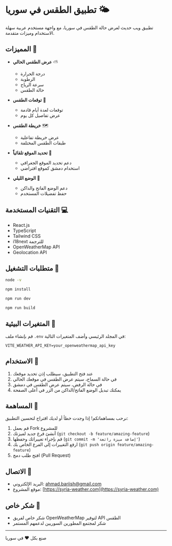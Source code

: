 # تطبيق الطقس في سوريا 🌤️

تطبيق ويب حديث لعرض حالة الطقس في سوريا، مع واجهة مستخدم عربية سهلة الاستخدام وميزات متقدمة.

## المميزات 🌟

- **عرض الطقس الحالي** ⛅
  - درجة الحرارة
  - الرطوبة
  - سرعة الرياح
  - حالة الطقس

- **توقعات الطقس** 📅
  - توقعات لعدة أيام قادمة
  - عرض تفاصيل كل يوم

- **خريطة الطقس** 🗺️
  - عرض خريطة تفاعلية
  - طبقات الطقس المختلفة

- **تحديد الموقع تلقائياً** 📍
  - دعم تحديد الموقع الجغرافي
  - استخدام دمشق كموقع افتراضي

- **الوضع الليلي** 🌙
  - دعم الوضع الفاتح والداكن
  - حفظ تفضيلات المستخدم

## التقنيات المستخدمة 💻

- React.js
- TypeScript
- Tailwind CSS
- i18next للترجمة
- OpenWeatherMap API
- Geolocation API

## متطلبات التشغيل 🚀

```bash
node -v

npm install

npm run dev

npm run build
```

## المتغيرات البيئية 🔑

قم بإنشاء ملف `.env` في المجلد الرئيسي وأضف المتغيرات التالية:

```env
VITE_WEATHER_API_KEY=your_openweathermap_api_key
```

## الاستخدام 📱

1. عند فتح التطبيق، سيطلب إذن تحديد موقعك
2. في حالة السماح، سيتم عرض الطقس في موقعك الحالي
3. في حالة الرفض، سيتم عرض الطقس في دمشق
4. يمكنك تبديل الوضع الفاتح/الداكن من الزر في أعلى الصفحة

## المساهمة 🤝

نرحب بمساهماتكم! إذا وجدت خطأ أو لديك اقتراح لتحسين التطبيق:

1. قم بعمل Fork للمشروع
2. أنشئ فرع جديد لميزتك (`git checkout -b feature/amazing-feature`)
3. قم بإجراء تغييراتك وحفظها (`git commit -m 'إضافة ميزة رائعة'`)
4. ارفع التغييرات إلى الفرع الخاص بك (`git push origin feature/amazing-feature`)
5. افتح طلب دمج (Pull Request)


## الاتصال 📧

- البريد الإلكتروني: ahmad.bariish@gmail.com
- موقع المشروع: [https://syria-weather.com](https://syria-weather.com)

## شكر خاص 🙏

- شكر خاص لفريق OpenWeatherMap لتوفير API الطقس
- شكر لمجتمع المطورين السوريين لدعمهم المستمر

---
صنع بكل ❤️ في سوريا 